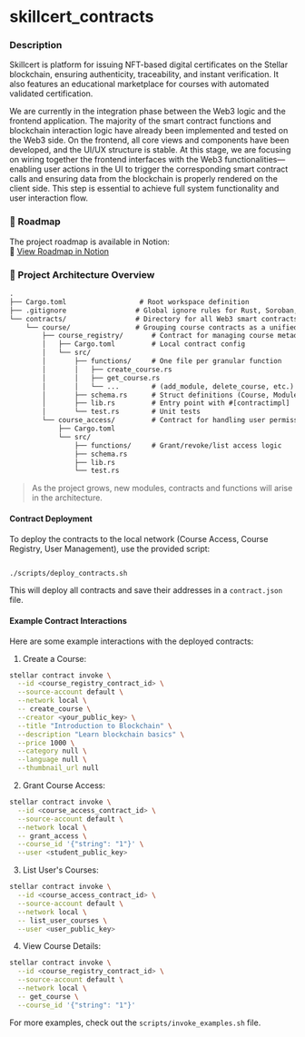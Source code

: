 # skillcert_contracts

### Description

Skillcert is platform for issuing NFT-based digital certificates on the Stellar blockchain, ensuring authenticity, traceability, and instant verification. It also features an educational marketplace for courses with automated validated certification.

We are currently in the integration phase between the Web3 logic and the frontend application. The majority of the smart contract functions and blockchain interaction logic have already been implemented and tested on the Web3 side. On the frontend, all core views and components have been developed, and the UI/UX structure is stable. At this stage, we are focusing on wiring together the frontend interfaces with the Web3 functionalities—enabling user actions in the UI to trigger the corresponding smart contract calls and ensuring data from the blockchain is properly rendered on the client side. This step is essential to achieve full system functionality and user interaction flow.

### 📌 Roadmap

The project roadmap is available in Notion:  
🔗 [View Roadmap in Notion](https://www.notion.so/Skillcert-240bfdf2613c805898c9c91f0990600e)


### 📁 Project Architecture Overview

```txt
.
├── Cargo.toml                  # Root workspace definition
├── .gitignore                 # Global ignore rules for Rust, Soroban, IDEs
└── contracts/                 # Directory for all Web3 smart contracts
    └── course/                # Grouping course contracts as a unified module (organization)
        ├── course_registry/       # Contract for managing course metadata
        │   ├── Cargo.toml         # Local contract config
        │   └── src/
        │       ├── functions/     # One file per granular function
        │       │   ├── create_course.rs
        │       │   ├── get_course.rs
        │       │   └── ...        # (add_module, delete_course, etc.)
        │       ├── schema.rs      # Struct definitions (Course, Module, etc.)
        │       ├── lib.rs         # Entry point with #[contractimpl]
        │       └── test.rs        # Unit tests
        └── course_access/         # Contract for handling user permissions
            ├── Cargo.toml
            └── src/
                ├── functions/     # Grant/revoke/list access logic
                ├── schema.rs
                ├── lib.rs
                └── test.rs
```
> As the project grows, new modules, contracts and functions will arise in the architecture.


#### Contract Deployment

To deploy the contracts to the local network (Course Access, Course Registry, User Management), use the provided script:


```bash

./scripts/deploy_contracts.sh
```

This will deploy all contracts and save their addresses in a `contract.json` file.

#### Example Contract Interactions

Here are some example interactions with the deployed contracts:

1. Create a Course:
```bash
stellar contract invoke \
  --id <course_registry_contract_id> \
  --source-account default \
  --network local \
  -- create_course \
  --creator <your_public_key> \
  --title "Introduction to Blockchain" \
  --description "Learn blockchain basics" \
  --price 1000 \
  --category null \
  --language null \
  --thumbnail_url null
```

2. Grant Course Access:
```bash
stellar contract invoke \
  --id <course_access_contract_id> \
  --source-account default \
  --network local \
  -- grant_access \
  --course_id '{"string": "1"}' \
  --user <student_public_key>
```

3. List User's Courses:
```bash
stellar contract invoke \
  --id <course_access_contract_id> \
  --source-account default \
  --network local \
  -- list_user_courses \
  --user <user_public_key>
```

4. View Course Details:
```bash
stellar contract invoke \
  --id <course_registry_contract_id> \
  --source-account default \
  --network local \
  -- get_course \
  --course_id '{"string": "1"}'
```

For more examples, check out the `scripts/invoke_examples.sh` file.
